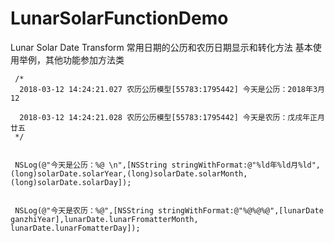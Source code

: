 # LunarSolarFunctionDemo
Lunar Solar  Date Transform
     常用日期的公历和农历日期显示和转化方法
     基本使用举例，其他功能参加方法类

     /*
      2018-03-12 14:24:21.027 农历公历模型[55783:1795442] 今天是公历：2018年3月12
 
      2018-03-12 14:24:21.028 农历公历模型[55783:1795442] 今天是农历：戊戌年正月廿五
     */
    

     NSLog(@"今天是公历：%@ \n",[NSString stringWithFormat:@"%ld年%ld月%ld", (long)solarDate.solarYear,(long)solarDate.solarMonth,(long)solarDate.solarDay]);
    
    
     NSLog(@"今天是农历：%@",[NSString stringWithFormat:@"%@%@%@",[lunarDate ganzhiYear],lunarDate.lunarFromatterMonth, lunarDate.lunarFomatterDay]);
